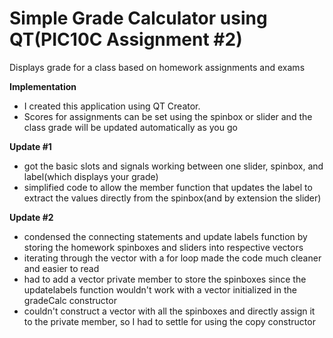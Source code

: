 # Simple Grade Calculator using QT(PIC10C Assignment #2)
Displays grade for a class based on homework assignments and exams

__Implementation__
* I created this application using QT Creator.
* Scores for assignments can be set using the spinbox or slider and the class grade will be updated automatically as you go

__Update #1__
* got the basic slots and signals working between one slider, spinbox, and label(which displays your grade)
* simplified code to allow the member function that updates the label to extract the values directly from the spinbox(and by extension the slider)

__Update #2__
* condensed the connecting statements and update labels function by storing the homework spinboxes and sliders into respective vectors
* iterating through the vector with a for loop made the code much cleaner and easier to read
* had to add a vector private member to store the spinboxes since the updatelabels function wouldn't work with a vector initialized in the gradeCalc constructor
* couldn't construct a vector with all the spinboxes and directly assign it to the private member, so I had to settle for using the copy constructor
